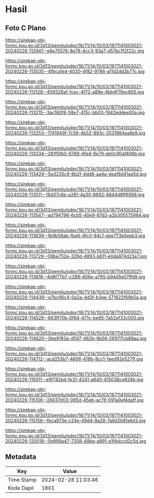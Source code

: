 # Hasil

## Foto C Plano

https://sirekap-obj-formc.kpu.go.id/3d13/pemilu/pdpr/18/71/14/10/03/1871141003021-20240226-112941--e6e75576-8e78-4cc3-93a7-d57bc1f2f22c.jpg

https://sirekap-obj-formc.kpu.go.id/3d13/pemilu/pdpr/18/71/14/10/03/1871141003021-20240226-113035--4fbca1e4-4020-4f82-9786-a11d2dd2b77c.jpg

https://sirekap-obj-formc.kpu.go.id/3d13/pemilu/pdpr/18/71/14/10/03/1871141003021-20240226-113128--459328af-fcec-4f72-a89e-4bb4f76ec805.jpg

https://sirekap-obj-formc.kpu.go.id/3d13/pemilu/pdpr/18/71/14/10/03/1871141003021-20240226-113215--3ac160f8-58e7-415c-bb03-1942eddee00a.jpg

https://sirekap-obj-formc.kpu.go.id/3d13/pemilu/pdpr/18/71/14/10/03/1871141003021-20240226-113253--1741949f-7c56-4b52-893c-3531984ea8e9.jpg

https://sirekap-obj-formc.kpu.go.id/3d13/pemilu/pdpr/18/71/14/10/03/1871141003021-20240226-113334--281f5fb0-8789-4fe4-9e79-de0c90af406b.jpg

https://sirekap-obj-formc.kpu.go.id/3d13/pemilu/pdpr/18/71/14/10/03/1871141003021-20240226-113424--5e3235c9-8b2f-4dd8-aa4a-deaf6d41ae5d.jpg

https://sirekap-obj-formc.kpu.go.id/3d13/pemilu/pdpr/18/71/14/10/03/1871141003021-20240226-113511--18d37c6b-a281-4a30-8692-4844d8ff6568.jpg

https://sirekap-obj-formc.kpu.go.id/3d13/pemilu/pdpr/18/71/14/10/03/1871141003021-20240226-113547--ad794796-6cb5-40e9-87d3-a2b305575984.jpg

https://sirekap-obj-formc.kpu.go.id/3d13/pemilu/pdpr/18/71/14/10/03/1871141003021-20240226-113639--fb9b58ab-fbe6-4fc0-84c1-ebe773b5eeb3.jpg

https://sirekap-obj-formc.kpu.go.id/3d13/pemilu/pdpr/18/71/14/10/03/1871141003021-20240226-113729--09be752e-329d-4893-bb11-e0da974d23e7.jpg

https://sirekap-obj-formc.kpu.go.id/3d13/pemilu/pdpr/18/71/14/10/03/1871141003021-20240226-113818--4d8f77b7-c288-406e-a765-b94d5e07ffd9.jpg

https://sirekap-obj-formc.kpu.go.id/3d13/pemilu/pdpr/18/71/14/10/03/1871141003021-20240226-114439--e7bc96c4-0a2a-4d3f-b3ee-571822f69b5a.jpg

https://sirekap-obj-formc.kpu.go.id/3d13/pemilu/pdpr/18/71/14/10/03/1871141003021-20240226-114529--663ff70b-0f64-471c-be65-7a52ef33c005.jpg

https://sirekap-obj-formc.kpu.go.id/3d13/pemilu/pdpr/18/71/14/10/03/1871141003021-20240226-114620--0be9183a-d597-462b-9b56-265f17cb88aa.jpg

https://sirekap-obj-formc.kpu.go.id/3d13/pemilu/pdpr/18/71/14/10/03/1871141003021-20240226-114712--acd253b7-4606-418b-8cc1-1eed92e527ff.jpg

https://sirekap-obj-formc.kpu.go.id/3d13/pemilu/pdpr/18/71/14/10/03/1871141003021-20240226-115011--e9f742ed-fe31-4241-a640-415038ce824b.jpg

https://sirekap-obj-formc.kpu.go.id/3d13/pemilu/pdpr/18/71/14/10/03/1871141003021-20240226-115106--26637d03-065d-45eb-ac76-091a9af4daff.jpg

https://sirekap-obj-formc.kpu.go.id/3d13/pemilu/pdpr/18/71/14/10/03/1871141003021-20240226-115156--fbca973e-c24e-49d4-9a28-7a6d2b8fa6d3.jpg

https://sirekap-obj-formc.kpu.go.id/3d13/pemilu/pdpr/18/71/14/10/03/1871141003021-20240226-120018--5e999a47-7358-48be-a991-e1f4dccd2c5d.jpg


## Metadata

| Key        | Value               |
| ---------- | ------------------- |
| Time Stamp | 2024-02-28 11:03:46 |
| Kode Dapil | 1801                |




